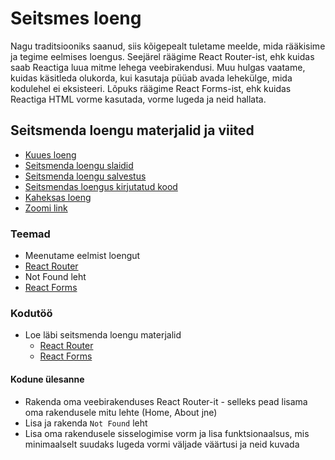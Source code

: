 # Seitsmes loeng

Nagu traditsiooniks saanud, siis kõigepealt tuletame meelde, mida rääkisime ja tegime eelmises loengus. Seejärel räägime React Router-ist, ehk kuidas saab Reactiga luua mitme lehega veebirakendusi. Muu hulgas vaatame, kuidas käsitleda olukorda, kui kasutaja püüab avada lehekülge, mida kodulehel ei eksisteeri. Lõpuks räägime React Forms-ist, ehk kuidas Reactiga HTML vorme kasutada, vorme lugeda ja neid hallata.

## Seitsmenda loengu materjalid ja viited

- [Kuues loeng](../Lesson-06/README.md)
- [Seitsmenda loengu slaidid](Slides.md)
- [Seitsmenda loengu salvestus](https://youtu.be/huq3a_IPJfA)
- [Seitsmendas loengus kirjutatud kood](https://github.com/HK-Mikrokraadid/Martti/tree/main/lessons/FE/07)
- [Kaheksas loeng](../Lesson-08/README.md)
- [Zoomi link](https://zoom.us/j/94501316239?pwd=MUE3VGpMcVZOTmU3ZHRQRkFsUFYwQT09)

### Teemad

- Meenutame eelmist loengut
- [React Router](../../../Subjects/Front-End-Frameworks/Topics/React-Routing/README.md)
- Not Found leht
- [React Forms](../../../Subjects/Front-End-Frameworks/Topics/React-Forms/README.md)

### Kodutöö

- Loe läbi seitsmenda loengu materjalid
  - [React Router](https://github.com/HK-Mikrokraadid/Veebiarendus/blob/main/Subjects/Front-End-Frameworks/Topics/React-Routing/README.md)
  - [React Forms](https://github.com/HK-Mikrokraadid/Veebiarendus/blob/main/Subjects/Front-End-Frameworks/Topics/React-Forms/README.md)

#### Kodune ülesanne

- Rakenda oma veebirakenduses React Router-it - selleks pead lisama oma rakendusele mitu lehte (Home, About jne)
- Lisa ja rakenda `Not Found` leht
- Lisa oma rakendusele sisselogimise vorm ja lisa funktsionaalsus, mis minimaalselt suudaks lugeda vormi väljade väärtusi ja neid kuvada
